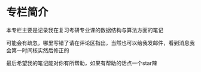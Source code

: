 # 专栏简介

本专栏主要是记录我在复习考研专业课的数据结构与算法方面的笔记

可能会有疏忽，哪里写错了请在评论区指出，当然也可以给我发邮件，看到消息我会第一时间核实然后修正的

最后希望我的笔记能对你有所帮助，如果有帮助的话点一个star辣